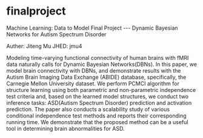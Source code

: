 # finalproject
Machine Learning: Data to Model Final Project --- Dynamic Bayesian Networks for Autism Spectrum Disorder

Auther: Jiteng Mu
JHED: jmu4

Modeling time-varying functional connectivity of human brains with fMRI data naturally calls for Dynamic Bayesian Networks(DBNs). In this paper, we model brain connectivity with DBNs, and demonstrate results with the Autism Brain Imaging Data Exchange (ABIDE) database, specifically, the Carnegie Mellon University dataset. We perform PCMCI algorithm for structure learning using both parametric and non-parametric independence test criteria and, based on the learned model structures, we conduct two inference tasks: ASD(Autism Spectrum Disorder) prediction and activation prediction. The paper also conducts a scalability study of various conditional independence test methods and reports their corresponding running time.  We demonstrate that the proposed method can be a useful tool in determining brain abnormalities for ASD.
